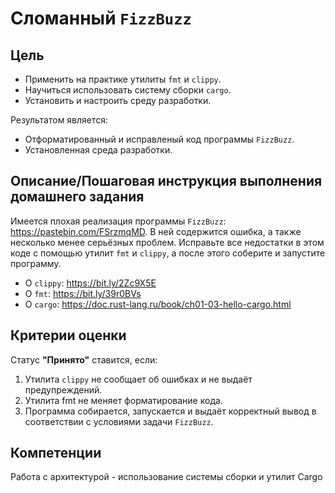 # Сломанный `FizzBuzz`

## Цель

- Применить на практике утилиты `fmt` и `clippy`.
- Научиться использовать систему сборки `cargo`.
- Установить и настроить среду разработки.

Результатом является:

- Отформатированный и исправленый код программы `FizzBuzz`.
- Установленная среда разработки.

## Описание/Пошаговая инструкция выполнения домашнего задания

Имеется плохая реализация программы `FizzBuzz`: <https://pastebin.com/FSrzmqMD>.
В ней содержится ошибка, а также несколько менее серьёзных проблем. Исправьте
все недостатки в этом коде с помощью утилит `fmt` и `clippy`, а после этого
соберите и запустите программу.

- О `clippy`: <https://bit.ly/2Zc9X5E>
- О `fmt`: <https://bit.ly/39r0BVs>
- О `cargo`: <https://doc.rust-lang.ru/book/ch01-03-hello-cargo.html>

## Критерии оценки

Статус **"Принято"** ставится, если:

1. Утилита `clippy` не сообщает об ошибках и не выдаёт предупреждений.
2. Утилита fmt не меняет форматирование кода.
3. Программа собирается, запускается и выдаёт корректный вывод в соответствии с
  условиями задачи `FizzBuzz`.

## Компетенции

Работа с архитектурой - использование системы сборки и утилит Cargo

